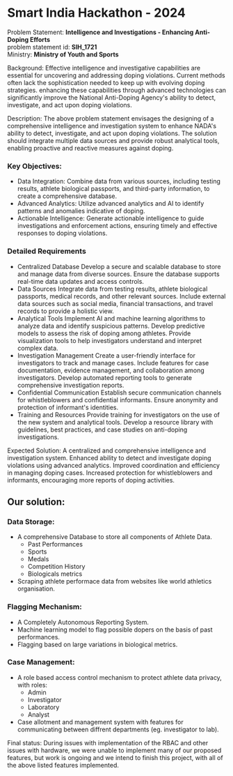 # Smart India Hackathon - 2024 

Problem Statement: **Intelligence and Investigations - Enhancing Anti-Doping Efforts**                     
problem statement id: **SIH_1721**                                                                                                
Ministry: **Ministry of Youth and Sports**                                                                                       

Background: Effective intelligence and investigative capabilities are essential for uncovering and addressing doping violations. Current methods often lack the sophistication needed to keep up with evolving doping strategies. enhancing these capabilities through advanced technologies can significantly improve the National Anti-Doping Agency's ability to detect, investigate, and act upon doping violations. 

Description: The above problem statement envisages the designing of a comprehensive intelligence and investigation system to enhance NADA's ability to detect, investigate, and act upon doping violations. The solution should integrate multiple data sources and provide robust analytical tools, enabling proactive and reactive measures against doping. 

### Key Objectives: 

- Data Integration: Combine data from various sources, including testing results, athlete biological passports, and third-party information, to create a comprehensive database.
- Advanced Analytics: Utilize advanced analytics and AI to identify patterns and anomalies indicative of doping. 
- Actionable Intelligence: Generate actionable intelligence to guide investigations and enforcement actions, ensuring timely and effective responses to doping violations.

### Detailed Requirements
- Centralized Database Develop a secure and scalable database to store and manage data from diverse sources. Ensure the database supports real-time data updates and access controls.
- Data Sources Integrate data from testing results, athlete biological passports, medical records, and other relevant sources. Include external data sources such as social media, financial transactions, and travel records to provide a holistic view.
- Analytical Tools Implement AI and machine learning algorithms to analyze data and identify suspicious patterns. Develop predictive models to assess the risk of doping among athletes. Provide visualization tools to help investigators understand and interpret complex data.
- Investigation Management Create a user-friendly interface for investigators to track and manage cases. Include features for case documentation, evidence management, and collaboration among investigators. Develop automated reporting tools to generate comprehensive investigation reports.
- Confidential Communication Establish secure communication channels for whistleblowers and confidential informants. Ensure anonymity and protection of informant's identities.
- Training and Resources Provide training for investigators on the use of the new system and analytical tools. Develop a resource library with guidelines, best practices, and case studies on anti-doping investigations.

Expected Solution: A centralized and comprehensive intelligence and investigation system. Enhanced ability to detect and investigate doping violations using advanced analytics. Improved coordination and efficiency in managing doping cases. Increased protection for whistleblowers and informants, encouraging more reports of doping activities.

## Our solution:

### Data Storage:
- A comprehensive Database to store all components of Athlete Data.
  -  Past Performances
  -  Sports
  -  Medals
  -  Competition History
  -  Biologicals metrics
-  Scraping athlete performace data from websites like world athletics organisation.

### Flagging Mechanism: 
- A Completely Autonomous Reporting System.
- Machine learning model to flag possible dopers on the basis of past performances.
- Flagging based on large variations in biological metrics.

### Case Management: 
- A role based access control mechanism to protect athlete data privacy, with roles:
  - Admin
  - Investigator
  - Laboratory
  - Analyst
- Case allotment and management system with features for communicating between diffrent departments (eg. investigator to lab).

Final status: During issues with implementation of the RBAC and other issues with hardware, we were unable to implement many of our proposed features, but work is ongoing and we intend to finish this project, with all of the above listed features implemented.


